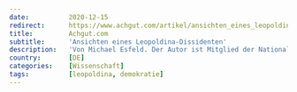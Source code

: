 ```yaml
---
date:          2020-12-15
redirect:      https://www.achgut.com/artikel/ansichten_eines_leopoldina_dissidenten
title:         Achgut.com
subtitle:      'Ansichten eines Leopoldina-Dissidenten'
description:   'Von Michael Esfeld. Der Autor ist Mitglied der Nationalen Akademie der Wissenschaften Leopoldina. Anlass für diesen Beitrag ist die Vereinnahmung der Wissenschaft durch die Politik am aktuellen Beispiel der Corona-Krise.  Der zu Tage tretende Szientismus führt zu einem eklatanten Missbrauch von Wissenschaft, fürchtet er. Die Rolle von Wissenschaft dürfe nicht die der Staatsreligion in voraufklärerischer Zeit sein, schreibt der Wissenschafts-Philosoph.'
country:       [DE]
categories:    [Wissenschaft]
tags:          [leopoldina, demokratie]
---
```

